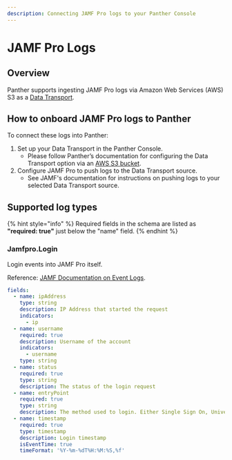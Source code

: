 ```yaml
---
description: Connecting JAMF Pro logs to your Panther Console
---
```


# JAMF Pro Logs

## Overview

Panther supports ingesting JAMF Pro logs via Amazon Web Services (AWS) S3 as a [Data Transport](../data-transports/).

## How to onboard JAMF Pro logs to Panther

To connect these logs into Panther:

1. Set up your Data Transport in the Panther Console.
   * Please follow Panther’s documentation for configuring the Data Transport option via an [AWS S3 bucket](https://docs.panther.com/data-onboarding/data-transports/s3).
2. Configure JAMF Pro to push logs to the Data Transport source.
   * See JAMF's documentation for instructions on pushing logs to your selected Data Transport source.

## Supported log types

{% hint style="info" %}
Required fields in the schema are listed as **"required: true"**  just below the "name" field.
{% endhint %}

### Jamfpro.Login

Login events into JAMF Pro itself.

Reference: [JAMF Documentation on Event Logs](https://docs.jamf.com/10.35.0/jamf-pro/documentation/Event\_Logs.html).

```yaml
fields:
  - name: ipAddress
    type: string
    description: IP Address that started the request
    indicators:
      - ip
  - name: username
    required: true
    description: Username of the account
    indicators:
      - username
    type: string
  - name: status
    required: true
    type: string
    description: The status of the login request
  - name: entryPoint
    required: true
    type: string
    description: The method used to login. Either Single Sign On, Universal API or Unknown
  - name: timestamp
    required: true
    type: timestamp
    description: Login timestamp
    isEventTime: true
    timeFormat: '%Y-%m-%dT%H:%M:%S,%f'
```
